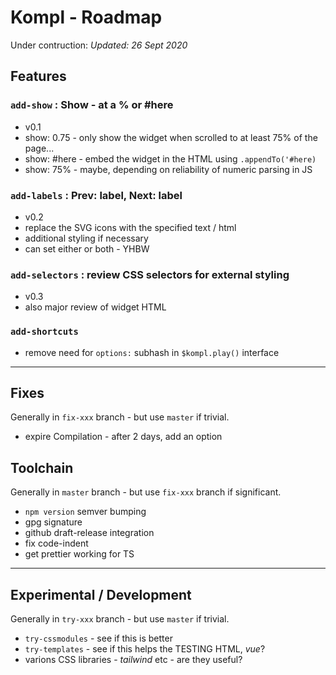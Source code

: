# Kompl - Roadmap

Under contruction: *Updated: 26 Sept 2020*

## Features

### `add-show` : Show - at a % or #here
* v0.1
* show: 0.75 - only show the widget when scrolled to at least 75% of the page...
* show: #here - embed the widget in the HTML using `.appendTo('#here)`
* show: 75% - maybe, depending on reliability of numeric parsing in JS

### `add-labels` : Prev: label, Next: label
* v0.2
* replace the SVG icons with the specified text / html
* additional styling if necessary
* can set either or both - YHBW

### `add-selectors` : review CSS selectors for external styling
* v0.3
* also major review of widget HTML

### `add-shortcuts`
* remove need for `options:` subhash in `$kompl.play()` interface

---

## Fixes

Generally in `fix-xxx` branch - but use  `master` if trivial.

* expire Compilation - after 2 days, add an option

## Toolchain

Generally in `master` branch - but use  `fix-xxx` branch if significant.

* `npm version` semver bumping
* gpg signature
* github draft-release integration
* fix code-indent
* get prettier working for TS


---

## Experimental / Development

Generally in `try-xxx` branch - but use  `master` if trivial.

* `try-cssmodules` - see if this is better
* `try-templates` - see if this helps the TESTING HTML, *vue*?
* varions CSS libraries - *tailwind* etc - are they useful?
